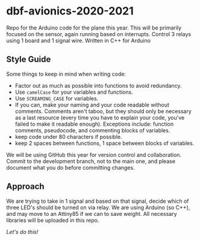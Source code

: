 # dbf-avionics-2020-2021

Repo for the Arduino code for the plane this year. This will be primarily focused on the sensor, again running based on interrupts. Control 3 relays using 1 board and 1 signal wire. Written in C++ for Arduino

## Style Guide

Some things to keep in mind when writing code:

- Factor out as much as possible into functions to avoid redundancy.
- Use `camelCase` for your variables and functions.
- Use `SCREAMING_CASE` for variables.
- If you can, make your naming and your code readable without comments. Comments aren't taboo, but they should only be necessary as a last resource (every time you have to explain your code, you've failed to make it readable enough). Exceptions include: function comments, pseudocode, and commenting blocks of variables.
- keep code under 80 characters if possible.
- keep 2 spaces between functions, 1 space between blocks of variables.

We will be using GitHub this year for version control and collaboration. Commit to the development branch, not to the main one, and please document what you do before committing changes.

## Approach

We are trying to take in 1 signal and based on that signal, decide which of three LED's should be turned on via relay. We are using Arduino (so C++), and may move to an Attiny85 if we can to save weight.
All necessary libraries will be uploaded in this repo.

_Let's do this!_
